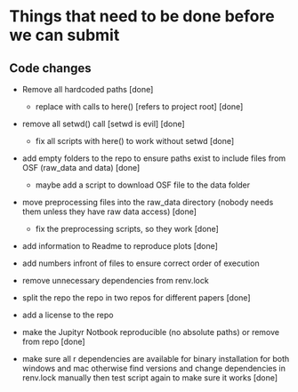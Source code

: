 # Things that need to be done before we can submit 

## Code changes
- Remove all hardcoded paths [done]
  - replace with calls to here() [refers to project root] [done]
- remove all setwd() call [setwd is evil] [done]
  - fix all scripts with here() to work without setwd [done]
- add empty folders to the repo to ensure paths exist to include files from 
  OSF (raw_data and data) [done]
  - maybe add a script to download OSF file to the data folder
- move preprocessing files into the raw_data directory 
   (nobody needs them unless they have raw data access) [done]
   - fix the preprocessing scripts, so they work [done]
- add information to Readme to reproduce plots [done]
- add numbers infront of files to ensure correct order of execution
- remove unnecessary dependencies from renv.lock
- split the repo the repo in two repos for different papers [done]
- add a license to the repo
- make the Jupityr Notbook reproducible (no absolute paths) or remove from repo [done]

- make sure all r dependencies are available for binary installation for both windows and mac
  otherwise find versions and change dependencies in renv.lock manually
  then test script again to make sure it works [done]